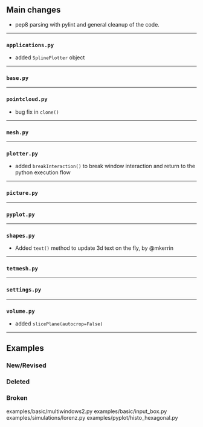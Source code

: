 ## Main changes

- pep8 parsing with pylint and general cleanup of the code.

---
### `applications.py`
- added `SplinePlotter` object

---
### `base.py`

---
### `pointcloud.py`
- bug fix in `clone()`

---
### `mesh.py`

---
### `plotter.py`
- added `breakInteraction()` to break window interaction and return to the python execution flow

---
### `picture.py`

---
### `pyplot.py`

---
### `shapes.py`

- Added `text()` method to update 3d text on the fly, by @mkerrin

---
### `tetmesh.py`


---
### `settings.py`

---
### `volume.py`
- added `slicePlane(autocrop=False)`

-------------------------
## Examples

### New/Revised

### Deleted

### Broken
examples/basic/multiwindows2.py
examples/basic/input_box.py
examples/simulations/lorenz.py
examples/pyplot/histo_hexagonal.py












